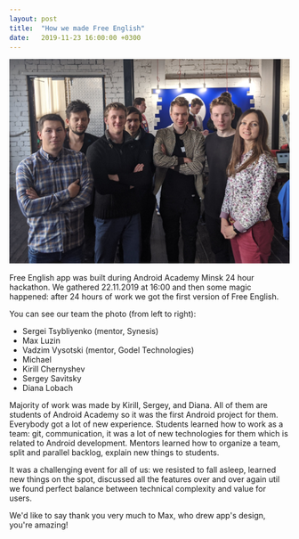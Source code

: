 ```yaml
---
layout: post
title:  "How we made Free English"
date:   2019-11-23 16:00:00 +0300
---
```


![alt text](/assets/android-academy-hackathon-team.jpg)

Free English app was built during Android Academy Minsk 24 hour hackathon.
We gathered 22.11.2019 at 16:00 and then some magic happened:
after 24 hours of work we got the first version of Free English.

You can see our team the photo (from left to right):
* Sergei Tsybliyenko (mentor, Synesis)
* Max Luzin
* Vadzim Vysotski (mentor, Godel Technologies)
* Michael
* Kirill Chernyshev
* Sergey Savitsky
* Diana	Lobach

Majority of work was made by Kirill, Sergey, and Diana.
All of them are students of Android Academy so it was the first Android project for them.
Everybody got a lot of new experience.
Students learned how to work as a team: git, communication,
it was a lot of new technologies for them which is related to Android development.
Mentors learned how to organize a team, split and parallel backlog, explain new things to students.

It was a challenging event for all of us:
we resisted to fall asleep,
learned new things on the spot, 
discussed all the features over and over again util we found perfect balance between technical complexity and value for users.

We'd like to say thank you very much to Max, who drew app's design, you're amazing!